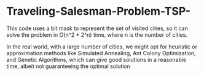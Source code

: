 # Traveling-Salesman-Problem-TSP-
This code uses a bit mask to represent the set of visited cities, so it can solve the problem in O(n^2 * 2^n) time, where n is the number of cities.

In the real world, with a large number of cities, we might opt for heuristic or approximation methods like Simulated Annealing, Ant Colony Optimization,
and Genetic Algorithms, 
which can give good solutions in a reasonable time, albeit not guaranteeing the optimal solution
